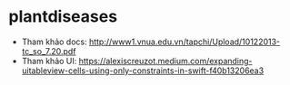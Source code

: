 # plantdiseases
- Tham khảo docs: http://www1.vnua.edu.vn/tapchi/Upload/10122013-tc_so_7.20.pdf
- Tham khảo UI:
https://alexiscreuzot.medium.com/expanding-uitableview-cells-using-only-constraints-in-swift-f40b13206ea3
